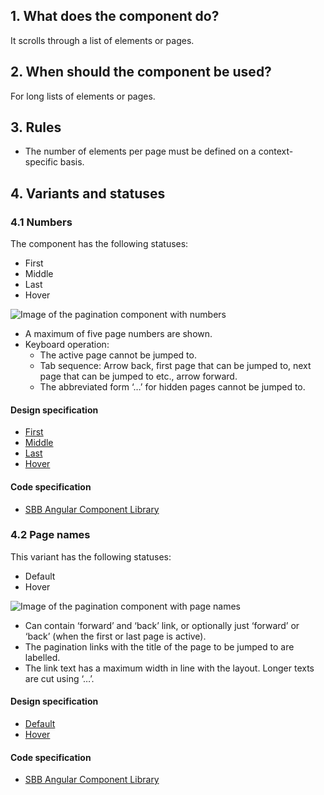 ## 1. What does the component do?
It scrolls through a list of elements or pages.

## 2. When should the component be used?
For long lists of elements or pages.

## 3. Rules
* The number of elements per page must be defined on a context-specific basis.

## 4. Variants and statuses 
### 4.1 Numbers
The component has the following statuses:
* First
* Middle
* Last
* Hover

![Image of the pagination component with numbers](https://raw.githubusercontent.com/sbb-design-systems/sbb-design-system/master/website/components/pagination/images/pagination_numbers.png 'class: image')
* A maximum of five page numbers are shown.
* Keyboard operation:
    * The active page cannot be jumped to.
    * Tab sequence: Arrow back, first page that can be jumped to, next page that can be jumped to etc., arrow forward.
    * The abbreviated form ‘…’ for hidden pages cannot be jumped to.

#### Design specification
* [First](https://sbb.invisionapp.com/d/main#/console/15744722/328136679/inspect)
* [Middle](https://sbb.invisionapp.com/d/main#/console/15744722/328136680/inspect)
* [Last](https://sbb.invisionapp.com/d/main#/console/15744722/328136681/inspect)
* [Hover](https://sbb.invisionapp.com/d/main#/console/15744722/328136682/inspect)

#### Code specification
* [SBB Angular Component Library](https://sbb-angular.app.sbb.ch/latest/content/pagination)

### 4.2 Page names
This variant has the following statuses:
* Default
* Hover

![Image of the pagination component with page names](https://raw.githubusercontent.com/sbb-design-systems/sbb-design-system/master/website/components/pagination/images/pagination_pages.png 'class: image')
* Can contain ‘forward’ and ‘back’ link, or optionally just ‘forward’ or ‘back’ (when the first or last page is active).
* The pagination links with the title of the page to be jumped to are labelled.
* The link text has a maximum width in line with the layout. Longer texts are cut using ‘…’.

#### Design specification
* [Default](https://sbb.invisionapp.com/d/main#/console/15744722/328136683/inspect)
* [Hover](https://sbb.invisionapp.com/d/main#/console/15744722/328136684/inspect)

#### Code specification
* [SBB Angular Component Library](https://sbb-angular.app.sbb.ch/latest/content/pagination)